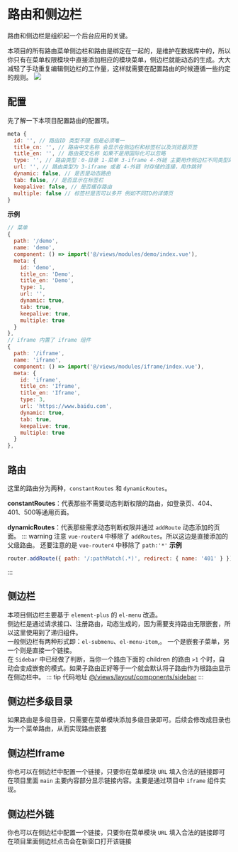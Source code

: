 # 路由和侧边栏
路由和侧边栏是组织起一个后台应用的关键。

本项目的所有路由菜单侧边栏和路由是绑定在一起的，是维护在数据库中的，所以你只有在菜单权限模块中直接添加相应的模块菜单，侧边栏就能动态的生成。大大减轻了手动重复编辑侧边栏的工作量，这样就需要在配置路由的时候遵循一些约定的规则。
![](http://oss.gumingchen.icu/frame/menu.jpg)

## 配置
先了解一下本项目配置路由的配置项。
``` js
meta {
  id: '', // 路由ID 类型不限 但是必须唯一 
  title_cn: '', // 路由中文名称 会显示在侧边栏和标签栏以及浏览器页签
  title_en: '', // 路由英文名称 如果不是用国际化可以忽略
  type: '', // 路由类型：0-目录 1-菜单 3-iframe 4-外链 主要用作侧边栏不同类型的不同操作
  url: '', // 路由类型为 3-iframe 或者 4-外链 时存储的连接，用作跳转
  dynamic: false, // 是否是动态路由
  tab: false, // 是否显示在标签栏
  keepalive: false, // 是否缓存路由
  multiple: false // 标签栏是否可以多开 例如不同ID的详情页
}

```
__示例__
``` js
// 菜单
{
  path: '/demo',
  name: 'demo',
  component: () => import('@/views/modules/demo/index.vue'),
  meta: {
    id: 'demo',
    title_cn: 'Demo',
    title_en: 'Demo',
    type: 1,
    url: '',
    dynamic: true,
    tab: true,
    keepalive: true,
    multiple: true
  }
},
// iframe 内置了 iframe 组件
{
  path: '/iframe',
  name: 'iframe',
  component: () => import('@/views/modules/iframe/index.vue'),
  meta: {
    id: 'iframe',
    title_cn: 'Iframe',
    title_en: 'Iframe',
    type: 3,
    url: 'https://www.baidu.com',
    dynamic: true,
    tab: true,
    keepalive: true,
    multiple: true
  }
},
```

## 路由
这里的路由分为两种，`constantRoutes` 和 `dynamicRoutes`。

__constantRoutes__：代表那些不需要动态判断权限的路由，如登录页、404、401、500等通用页面。

__dynamicRoutes__：代表那些需求动态判断权限并通过 `addRoute` 动态添加的页面。
::: warning 注意
`vue-router4` 中移除了 `addRoutes`。所以这边是直接添加的父级路由。
还要注意的是 `vue-router4` 中移除了 `path:'*'`
__示例__
``` js
router.addRoute({ path: '/:pathMatch(.*)', redirect: { name: '401' } })
```
:::

## 侧边栏
本项目侧边栏主要基于 `element-plus` 的 `el-menu` 改造。
<br>
侧边栏是通过请求接口、注册路由，动态生成的，因为需要支持路由无限嵌套，所以这里使用到了递归组件。
<br>
一般侧边栏有两种形式即：`el-submenu`、`el-menu-item`,。 一个是嵌套子菜单，另一个则是直接一个链接。
<br>
在 `Sidebar` 中已经做了判断，当你一个路由下面的 children 的路由 `>1` 个时，自动会变成嵌套的模式。如果子路由正好等于一个就会默认将子路由作为根路由显示在侧边栏中。
::: tip 代码地址
<a href="https://github.com/gmingchen/agile-admin/tree/master/src/views/layout/components/sidebar">@/views/layout/components/sidebar</a>
:::
## 侧边栏多级目录
如果路由是多级目录，只需要在菜单模块添加多级目录即可。后续会修改成目录也为一个菜单路由，从而实现路由嵌套

## 侧边栏Iframe
你也可以在侧边栏中配置一个链接，只要你在菜单模块 `URL` 填入合法的链接即可在项目里面 `main` 主要内容部分显示链接内容。主要是通过项目中 `iframe` 组件实现。

## 侧边栏外链
你也可以在侧边栏中配置一个链接，只要你在菜单模块 `URL` 填入合法的链接即可在项目里面侧边栏点击会在新窗口打开该链接
